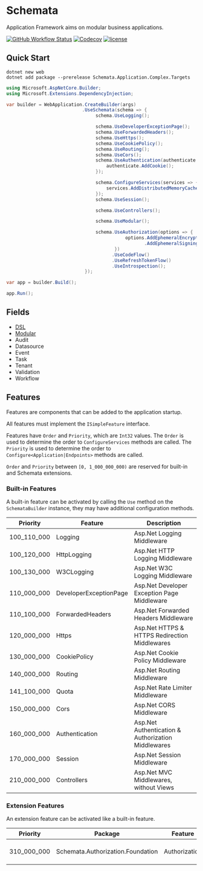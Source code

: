 # Schemata

Application Framework aims on modular business applications.

[![GitHub Workflow Status](https://img.shields.io/github/actions/workflow/status/Cyprincess/Schemata/build.yml)](https://github.com/Cyprincess/Schemata/actions/workflows/build.yml)
[![Codecov](https://img.shields.io/codecov/c/github/Cyprincess/Schemata.svg)](https://codecov.io/gh/Cyprincess/Schemata)
[![license](https://img.shields.io/github/license/Cyprincess/Schemata.svg)](https://github.com/Cyprincess/Schemata/blob/master/LICENSE)

## Quick Start

```shell
dotnet new web
dotnet add package --prerelease Schemata.Application.Complex.Targets
```

```csharp
using Microsoft.AspNetCore.Builder;
using Microsoft.Extensions.DependencyInjection;

var builder = WebApplication.CreateBuilder(args)
                            .UseSchemata(schema => {
                                 schema.UseLogging();

                                 schema.UseDeveloperExceptionPage();
                                 schema.UseForwardedHeaders();
                                 schema.UseHttps();
                                 schema.UseCookiePolicy();
                                 schema.UseRouting();
                                 schema.UseCors();
                                 schema.UseAuthentication(authenticate => {
                                     authenticate.AddCookie();
                                 });

                                 schema.ConfigureServices(services => {
                                     services.AddDistributedMemoryCache();
                                 });
                                 schema.UseSession();

                                 schema.UseControllers();

                                 schema.UseModular();

                                 schema.UseAuthorization(options => {
                                            options.AddEphemeralEncryptionKey()
                                                   .AddEphemeralSigningKey();
                                        })
                                       .UseCodeFlow()
                                       .UseRefreshTokenFlow()
                                       .UseIntrospection();
                             });

var app = builder.Build();

app.Run();
```

## Fields

- [DSL](https://nuget.org/packages/Schemata.DSL)
- [Modular](https://nuget.org/packages/Schemata.Module.Complex.Targets)
- Audit
- Datasource
- Event
- Task
- Tenant
- Validation
- Workflow

## Features

Features are components that can be added to the application startup.

All features must implement the `ISimpleFeature` interface.

Features have `Order` and `Priority`, which are `Int32` values. The `Order` is used to determine the order
to `ConfigureServices` methods are called. The `Priority` is used to determine the order
to `Configure<Application|Endpoints>` methods are called.

`Order` and `Priority` between `[0, 1_000_000_000)` are reserved for built-in and Schemata extensions.

### Built-in Features

A built-in feature can be activated by calling the `Use` method on the `SchemataBuilder` instance, they may have
additional configuration methods.

| Priority    | Feature                | Description                                        |
|-------------|------------------------|----------------------------------------------------|
| 100_110_000 | Logging                | Asp.Net Logging Middleware                         |
| 100_120_000 | HttpLogging            | Asp.Net HTTP Logging Middleware                    |
| 100_130_000 | W3CLogging             | Asp.Net W3C Logging Middleware                     |
| 110_000_000 | DeveloperExceptionPage | Asp.Net Developer Exception Page Middleware        |
| 110_100_000 | ForwardedHeaders       | Asp.Net Forwarded Headers Middleware               |
| 120_000_000 | Https                  | Asp.Net HTTPS & HTTPS Redirection Middlewares      |
| 130_000_000 | CookiePolicy           | Asp.Net Cookie Policy Middleware                   |
| 140_000_000 | Routing                | Asp.Net Routing Middleware                         |
| 141_100_000 | Quota                  | Asp.Net Rate Limiter Middleware                    |
| 150_000_000 | Cors                   | Asp.Net CORS Middleware                            |
| 160_000_000 | Authentication         | Asp.Net Authentication & Authorization Middlewares |
| 170_000_000 | Session                | Asp.Net Session Middleware                         |
| 210_000_000 | Controllers            | Asp.Net MVC Middlewares, without Views             |

### Extension Features

An extension feature can be activated like a built-in feature.

| Priority    | Package                           | Feature       | Description                       |
|-------------|-----------------------------------|---------------|-----------------------------------|
| 310_000_000 | Schemata.Authorization.Foundation | Authorization | Schemata Authorization Foundation |
